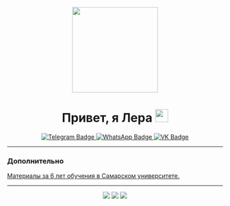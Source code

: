 <div id="header" align="center">
  <img src="https://media.giphy.com/media/v1.Y2lkPTc5MGI3NjExMzM2d3prZjZ1aXJ5d3hkMjNreXNmNzN4OTZxanNsdWg1anhodTdudyZlcD12MV9pbnRlcm5hbF9naWZfYnlfaWQmY3Q9Zw/LHZyixOnHwDDy/giphy.gif" width="200"/>

  <h1>
 Привет, я Лера
  <img src="https://media.giphy.com/media/hvRJCLFzcasrR4ia7z/giphy.gif" width="30px"/>
</h1>

  <div id="badges">
  <a href="your-linkedin-URL">
    <img src="https://img.shields.io/badge/Telegram-blue?style=for-the-badge&logo=telegram&logoColor=white" alt="Telegram Badge"/>
  </a>
  <a href="your-youtube-URL">
    <img src="https://img.shields.io/badge/WhatsApp-green?style=for-the-badge&logo=whatsapp&logoColor=white" alt="WhatsApp Badge"/>
  </a>
  <a href="your-twitter-URL">
    <img src="https://img.shields.io/badge/VK-blue?style=for-the-badge&logo=vk&logoColor=white" alt="VK Badge"/>
  </a>
  </div>

  <img src="https://komarev.com/ghpvc/?username=your-github-username&style=flat-square&color=blue" alt=""/>
</div>

---

### Дополнительно

[Материалы за 6 лет обучения в Самарском университете.](https://github.com/SSAU-gilera)

---

<div align="center">
  <img src="http://github-profile-summary-cards.vercel.app/api/cards/profile-details?username=gileraa&theme=github"/>
  <img src="http://github-profile-summary-cards.vercel.app/api/cards/most-commit-language?username=gileraa&theme=github"/>
  <img src="http://github-profile-summary-cards.vercel.app/api/cards/stats?username=gileraa&theme=github"/>
</div>




<!--
**gileraa/gileraa** is a ✨ _special_ ✨ repository because its `README.md` (this file) appears on your GitHub profile.

Here are some ideas to get you started:

- 🔭 I’m currently working on ...
- 🌱 I’m currently learning ...
- 👯 I’m looking to collaborate on ...
- 🤔 I’m looking for help with ...
- 💬 Ask me about ...
- 📫 How to reach me: ...
- 😄 Pronouns: ...
- ⚡ Fun fact: ...
-->
